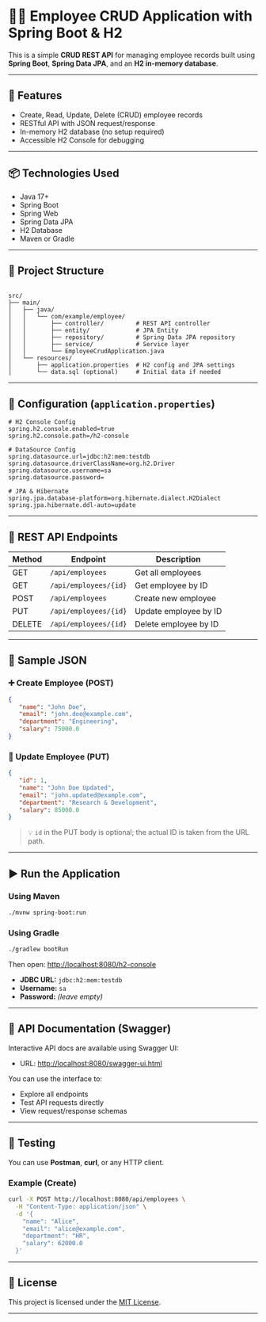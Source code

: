 
# 🧑‍💼 Employee CRUD Application with Spring Boot & H2

This is a simple **CRUD REST API** for managing employee records built using **Spring Boot**, **Spring Data JPA**, and an **H2 in-memory database**.

---

## 🚀 Features

- Create, Read, Update, Delete (CRUD) employee records
- RESTful API with JSON request/response
- In-memory H2 database (no setup required)
- Accessible H2 Console for debugging

---

## 📦 Technologies Used

- Java 17+
- Spring Boot
- Spring Web
- Spring Data JPA
- H2 Database
- Maven or Gradle

---

## 📁 Project Structure

```

src/
├── main/
│   ├── java/
│   │   └── com/example/employee/
│   │       ├── controller/         # REST API controller
│   │       ├── entity/             # JPA Entity
│   │       ├── repository/         # Spring Data JPA repository
│   │       ├── service/            # Service layer
│   │       └── EmployeeCrudApplication.java
│   └── resources/
│       ├── application.properties  # H2 config and JPA settings
│       └── data.sql (optional)     # Initial data if needed

````

---

## 🔧 Configuration (`application.properties`)

```properties
# H2 Console Config
spring.h2.console.enabled=true
spring.h2.console.path=/h2-console

# DataSource Config
spring.datasource.url=jdbc:h2:mem:testdb
spring.datasource.driverClassName=org.h2.Driver
spring.datasource.username=sa
spring.datasource.password=

# JPA & Hibernate
spring.jpa.database-platform=org.hibernate.dialect.H2Dialect
spring.jpa.hibernate.ddl-auto=update
````

---

## 📡 REST API Endpoints

| Method | Endpoint              | Description           |
|--------|-----------------------|-----------------------|
| GET    | `/api/employees`      | Get all employees     |
| GET    | `/api/employees/{id}` | Get employee by ID    |
| POST   | `/api/employees`      | Create new employee   |
| PUT    | `/api/employees/{id}` | Update employee by ID |
| DELETE | `/api/employees/{id}` | Delete employee by ID |

---

## 📝 Sample JSON

### ➕ Create Employee (POST)

```json
{
   "name": "John Doe",
   "email": "john.doe@example.com",
   "department": "Engineering",
   "salary": 75000.0
}
```

### 🔄 Update Employee (PUT)

```json
{
   "id": 1,
   "name": "John Doe Updated",
   "email": "john.updated@example.com",
   "department": "Research & Development",
   "salary": 85000.0
}
```

> 💡 `id` in the PUT body is optional; the actual ID is taken from the URL path.

---

## ▶️ Run the Application

### Using Maven

```bash
./mvnw spring-boot:run
```

### Using Gradle

```bash
./gradlew bootRun
```

Then open: [http://localhost:8080/h2-console](http://localhost:8080/h2-console)

* **JDBC URL:** `jdbc:h2:mem:testdb`
* **Username:** `sa`
* **Password:** *(leave empty)*

---

## 📖 API Documentation (Swagger)

Interactive API docs are available using Swagger UI:

- URL: [http://localhost:8080/swagger-ui.html](http://localhost:8080/swagger-ui.html)

You can use the interface to:
- Explore all endpoints
- Test API requests directly
- View request/response schemas
---

## 🧪 Testing

You can use **Postman**, **curl**, or any HTTP client.

### Example (Create)

```bash
curl -X POST http://localhost:8080/api/employees \
  -H "Content-Type: application/json" \
  -d '{
    "name": "Alice",
    "email": "alice@example.com",
    "department": "HR",
    "salary": 62000.0
  }'
```

---

## 📝 License

This project is licensed under the [MIT License](LICENSE).

---